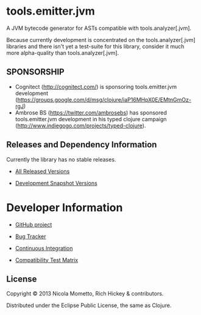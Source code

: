 # tools.emitter.jvm

A JVM bytecode generator for ASTs compatible with tools.analyzer[.jvm].

Because currently development is concentrated on the tools.analyzer[.jvm] libraries and there isn't yet a test-suite for this library, consider it much more alpha-quality than tools.analyzer[.jvm].

## SPONSORSHIP

* Cognitect (http://cognitect.com/) is sponsoring tools.emitter.jvm development (https://groups.google.com/d/msg/clojure/iaP16MHpX0E/EMtnGmOz-rgJ)
* Ambrose BS (https://twitter.com/ambrosebs) has sponsored tools.emitter.jvm development in his typed clojure campaign (http://www.indiegogo.com/projects/typed-clojure).

## Releases and Dependency Information

Currently the library has no stable releases.

* [All Released Versions](http://search.maven.org/#search%7Cgav%7C1%7Cg%3A%22org.clojure%22%20AND%20a%3A%22tools.emitter.jvm%22)

* [Development Snapshot Versions](https://oss.sonatype.org/index.html#nexus-search;gav%7Eorg.clojure%7Etools.emitter.jvm%7E%7E%7E)

Developer Information
========================================

* [GitHub project](https://github.com/clojure/tools.emitter.jvm)

* [Bug Tracker](http://dev.clojure.org/jira/browse/TEMJVM)

* [Continuous Integration](http://build.clojure.org/job/tools.emitter.jvm/)

* [Compatibility Test Matrix](http://build.clojure.org/job/tools.emitter.jvm-test-matrix/)

## License

Copyright © 2013 Nicola Mometto, Rich Hickey & contributors.

Distributed under the Eclipse Public License, the same as Clojure.
